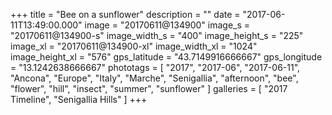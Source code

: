+++
title = "Bee on a sunflower"
description = ""
date = "2017-06-11T13:49:00.000"
image = "20170611@134900"
image_s = "20170611@134900-s"
image_width_s = "400"
image_height_s = "225"
image_xl = "20170611@134900-xl"
image_width_xl = "1024"
image_height_xl = "576"
gps_latitude = "43.7149916666667"
gps_longitude = "13.1242638666667"
phototags = [ "2017", "2017-06", "2017-06-11", "Ancona", "Europe", "Italy", "Marche", "Senigallia", "afternoon", "bee", "flower", "hill", "insect", "summer", "sunflower" ]
galleries = [ "2017 Timeline", "Senigallia Hills" ]
+++
